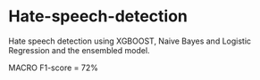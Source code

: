 # Hate-speech-detection
Hate speech detection using  XGBOOST, Naive Bayes and Logistic Regression and the ensembled model.

MACRO F1-score = 72%
